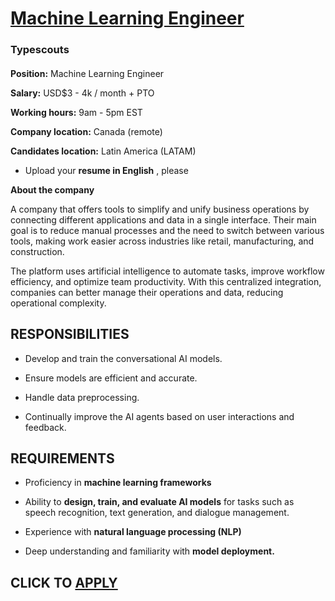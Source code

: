 # [Machine Learning Engineer](https://www.remotewlb.com/apply/machine-learning-engineer-139136)  
### Typescouts  
####  

**Position:** Machine Learning Engineer

 **Salary:** USD$3 - 4k / month + PTO

 **Working hours:** 9am - 5pm EST

 **Company location:** Canada (remote)

 **Candidates location:** Latin America (LATAM)

  * Upload your **resume in English** , please

 **About the company**

A company that offers tools to simplify and unify business operations by connecting different applications and data in a single interface. Their main goal is to reduce manual processes and the need to switch between various tools, making work easier across industries like retail, manufacturing, and construction.

The platform uses artificial intelligence to automate tasks, improve workflow efficiency, and optimize team productivity. With this centralized integration, companies can better manage their operations and data, reducing operational complexity.

##  **RESPONSIBILITIES**

  * Develop and train the conversational AI models.

  * Ensure models are efficient and accurate.

  * Handle data preprocessing.

  * Continually improve the AI agents based on user interactions and feedback.

## REQUIREMENTS

  * Proficiency in **machine learning frameworks**

  * Ability to **design, train, and evaluate AI models** for tasks such as speech recognition, text generation, and dialogue management.

  * Experience with **natural language processing (NLP)**

  * Deep understanding and familiarity with **model deployment.**

  
## CLICK TO [APPLY](https://www.remotewlb.com/apply/machine-learning-engineer-139136)

